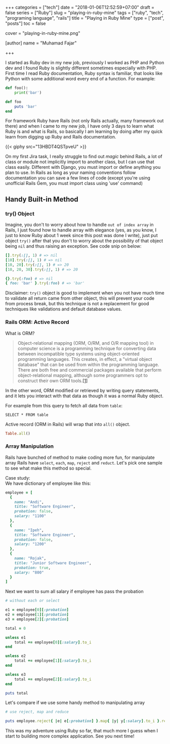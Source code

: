 +++
categories = ["tech"]
date = "2018-01-06T12:52:59+07:00"
draft = false
series = ["Ruby"]
slug = "playing-in-ruby-mine"
tags = ["ruby", "tech", "programing language", "rails"]
title = "Playing in Ruby Mine"
type = ["post", "posts"]
toc = false

cover = "playing-in-ruby-mine.png"

[author]
  name = "Muhamad Fajar"

+++

I started as Ruby dev in my new job, previously I worked as PHP and Python
dev and I found Ruby is slightly different sometimes especially with PHP.
First time I read Ruby documentation, Ruby syntax is familiar, that looks
like Python with some additional word every end of a function. For example:

```python
def foo():
    print('bar')
```
```ruby
def foo
    puts 'bar'
end
```

For framework Ruby have Rails (not only Rails actually, many framework out there)
and when I came to my new job, I have only 3 days to learn what Ruby is and what
is Rails, so basically I am learning by doing after my quick learn from digging up
Ruby and Rails documentation.

{{< giphy src="13HBDT4QSTpveU" >}}

On my first Jira task, I really struggle to find out *magic* behind Rails,
a lot of class or module not implicitly import to another class, but I can
use that class easily. Different with Django, you must import or define anything
you plan to use. In Rails as long as your naming conventions follow documentation
you can save a few lines of code (except you're using unofficial Rails Gem,
you must import class using 'use' command)

## Handy Built-in Method
### try() Object

Imagine, you don't to worry about how to handle `out of index array` in Rails,
I just found how to handle array with elegance (yes, as you know, I just to
know Ruby about 1 week since this post was done I write), just put object
`try()` after that you don't to worry about the possibility of that object
being `nil` and thus raising an exception. See code snip on below:

```ruby
[].try(:[], 1) # => nil
[10].try(:[], 1) # => nil
[10, 20].try(:[], 1) # => 20
[10, 20, 30].try(:[], 1) # => 20

{}.try(:foo) # => nil
{ foo: 'bar' }.try(:foo) # => 'bar'
```

Disclaimer: `try()` object is good to implement when you not have much time to
validate all return came from other object, this will prevent your code from
process break, but this technique is not a replacement for good techniques
like validations and default database values. 

### Rails ORM: Active Record

What is ORM? 
> Object-relational mapping (ORM, O/RM, and O/R mapping tool) in computer science
> is a programming technique for converting data between incompatible type systems
> using object-oriented programming languages. This creates, in effect, a "virtual
> object database" that can be used from within the programming language. There are
> both free and commercial packages available that perform object-relational mapping,
> although some programmers opt to construct their own ORM tools.[[1]][wikipedia-orm]

In the other word, ORM modified or retrieved by writing query statements, and it lets
you interact with that data as though it was a normal Ruby object.

For example from this query to fetch all data from `table`:

```mysql
SELECT * FROM table
```

Active record (ORM in Rails) will wrap that into `all()` object.

```ruby
Table.all()
```

### Array Manipulation

Rails have bunched of method to make coding more fun, for manipulate array Rails have 
`select`, `each`, `map`, `reject` and `reduct`. Let's pick one sample to see what
make this method so special.

Case study:\
We have dictionary of employee like this:

```ruby
employee = [
  {
    name: "Andi", 
    title: "Software Engineer",
    probation: false,
    salary: "1100" 
  },  
  {
    name: "Ipeh", 
    title: "Software Engineer", 
    probation: false,
    salary: "1200"
  },  
  {
    name: "Rojak", 
    title: "Junior Software Engineer",
    probation: true,
    salary: "800"
  }
]
```

Next we want to sum all salary if employee has pass the probation 
 
```ruby
# without each or select

e1 = employee[0][:probation]
e2 = employee[1][:probation]
e3 = employee[2][:probation]

total = 0

unless e1
    total += employee[0][:salary].to_i
end

unless e2
    total += employee[1][:salary].to_i
end

unless e3
    total += employee[2][:salary].to_i
end

puts total
``` 

Let's compare if we use some handy method to manipulating array

```ruby
# use reject, map and reduce

puts employee.reject{ |e| e[:probation] }.map{ |y| y[:salary].to_i }.reduce(:+)
```

This was my adventure using Ruby so far, that much more I guess when I start to
building more complex application. See you next time!

[wikipedia-orm]: https://en.wikipedia.org/wiki/Object-relational_mapping
